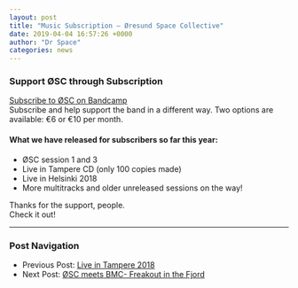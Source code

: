```yaml
---
layout: post
title: "Music Subscription – Øresund Space Collective"
date: 2019-04-04 16:57:26 +0000
author: "Dr Space"
categories: news
---
```


### Support ØSC through Subscription

[Subscribe to ØSC on Bandcamp](https://oresundspacecollective.bandcamp.com/subscribe)  
Subscribe and help support the band in a different way. Two options are available: €6 or €10 per month.

#### What we have released for subscribers so far this year:
- ØSC session 1 and 3
- Live in Tampere CD (only 100 copies made)
- Live in Helsinki 2018
- More multitracks and older unreleased sessions on the way!

Thanks for the support, people.  
Check it out!

---

### Post Navigation
- Previous Post: [Live in Tampere 2018](https://oresundspacecollective.com/live-in-tampere-2018/)
- Next Post: [ØSC meets BMC- Freakout in the Fjord](https://oresundspacecollective.com/osc-meets-bmc-freakout-in-the-fjord/)
